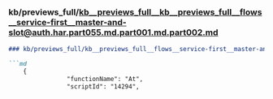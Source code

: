 ### kb/previews_full/kb__previews_full__kb__previews_full__flows__service-first__master-and-slot@auth.har.part055.md.part001.md.part002.md

```md
### kb/previews_full/kb__previews_full__flows__service-first__master-and-slot@auth.har.part055.md.part001.md (part 002)

```md
    {
                "functionName": "At",
                "scriptId": "14294",
                
```

```

```

